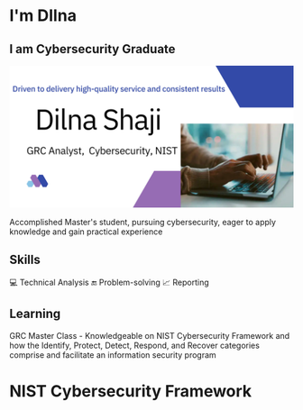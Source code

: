 # I'm DIlna
## I am Cybersecurity Graduate
![I am a Cybersecurity Graduate](https://github.com/DilnaShaji/DilnaShaji/blob/main/Dilna%20Shaji.jpg)

Accomplished Master's student, pursuing cybersecurity, eager to apply knowledge and gain practical experience

## Skills

💻 Technical Analysis
🔚 Problem-solving
📈 Reporting

## Learning
GRC Master Class - Knowledgeable on NIST Cybersecurity Framework and how the Identify, Protect, Detect, Respond, and Recover categories comprise and facilitate an information security program
# NIST Cybersecurity Framework





